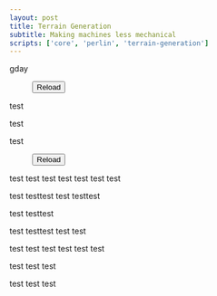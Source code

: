 ```yaml
---
layout: post
title: Terrain Generation
subtitle: Making machines less mechanical
scripts: ['core', 'perlin', 'terrain-generation']
---
```

gday
<figure>
<canvas id="canvas0" width="1600" height="900"></canvas>
<div class="overlay">
<button type="submit" class="btn btn-secondary btn-sm" onclick="generate_canvas0(); draw_canvas0()">Reload</button>
</div>
<script>
let {generate: generate_canvas0, draw: draw_canvas0} = generator("canvas0", {
        perlinOptions: {scale:200,octaves:4,lacunarity:2.0,persistence:0.5},
    });
</script>
</figure>
test

test

test

<figure>
<canvas id="canvas1" width="800" height="800"></canvas>
<div class="overlay">
<button type="submit" class="btn btn-secondary btn-sm" onclick="generate_canvas1(); draw_canvas1()">Reload</button>
</div>

<script>

let colourscheme = [
    [-0.2,  [15,40,144,255]],
    [0,     [39,71,144,255]],
    [0.1,   [198,166,100,255]],
    [1,     [11,102,35,255]]
]

let {canvas: canvas1, generate: generate_canvas1, draw: draw_canvas1} = generator("canvas1", {
    perlinOptions: {scale:120,octaves:4,lacunarity:2,persistence:0.5},
    heightMapper: getCenterModifier(getLinearRangeMapper(-1.8,2,-0.5,-0.5)),
    colourMapper: getColorChunk(colourscheme),
});

let mouse = {x:0, y:0}
let animationID = 0;
let mouseRadius = 100;
setHoverAction(canvas1, p => {mouse=p}, () => {
    window.cancelAnimationFrame(animationID);
    animationID = requestAnimationFrame(() => {
        
        draw_canvas1({colourMapper: (v, {x, y}) => Math.abs(mouse.x-x) < mouseRadius && Math.abs(mouse.y-y) < mouseRadius ? applyGreyscale(v) : getColorChunk(colourscheme)(v)});
    });
});

generate_canvas1();
draw_canvas1();
</script>

</figure>
test
test
test
test
test
test
test

test
testtest
test
testtest

test
testtest

test
testtest
test
test

test
test
test
test
test
test

test
test
test


test
test
test